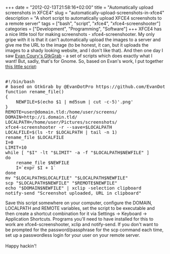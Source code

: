 +++
date = "2012-02-13T21:58:16+02:00"
title = "Automatically upload screenshots in XFCE4"
slug = "automatically-upload-screenshots-in-xfce4"
description = "A short script to automatically upload XFCE4 screenshots to a remote server"
tags = ["bash", "script", "xfce4", "xfce4-screenshooter"]
categories = ["Development", "Programming", "Software"]
+++
XFCE4 has a nice little tool for making screenshots - xfce4-screenshooter. My only gripe with it is that it can't automatically upload the images to a server and give me the URL to the image (to be honest, it can, but it uploads the images to a shady looking website, and I don't like that). And then one day I saw <a href="https://github.com/EvanDotPro/GtkGrab" target="_self">Evan Coury's GtkGrab</a> - a set of scripts which does exactly what I want! But, sadly, that's for Gnome. So, based on Evan's work, I put together <a href="https://gist.github.com/1748455" target="_self">this little script</a>:<br /><br />

<pre class="bash" name="code">#!/bin/bash
# based on GtkGrab by @EvanDotPro https://github.com/EvanDotPro/GtkGrab
function rename_file()
{
    NEWFILE=$(echo $1 | md5sum | cut -c-5)'.png'
}
REMOTE=user@domain.tld:/home/user/screens/
DOMAIN=http://i.domain.tld/
LOCALPATH=/home/user/Pictures/screenshots/
xfce4-screenshooter -r --save=$LOCALPATH
LOCALFILE=$(ls -tr $LOCALPATH | tail -n 1)
rename_file $LOCALFILE
I=0
LIMIT=10
while [ &quot;$I&quot; -lt &quot;$LIMIT&quot; -a -f &quot;$LOCALPATH$NEWFILE&quot; ]
do
    rename_file $NEWFILE
    I=`expr $I + 1`
done
mv &quot;$LOCALPATH$LOCALFILE&quot; &quot;$LOCALPATH$NEWFILE&quot;
scp &quot;$LOCALPATH$NEWFILE&quot; &quot;$REMOTE$NEWFILE&quot;
echo &quot;$DOMAIN$NEWFILE&quot; | xclip -selection clipboard
notify-send &quot;Screenshot uploaded, URL in clipboard&quot;</pre>

Save this script somewhere on your computer, configure the DOMAIN, LOCALPATH and REMOTE variables, set the script to be executable and then create a shortcut combination for it via Settings -&gt; Keyboard -&gt; Application Shortcuts. Programs you'll need to have installed for this to work are xfce4-screenshooter, xclip and notify-send. If you don't want to be prompted for the password/passphrase for the scp command each time, set up a passwordless login for your user on your remote server.<br /><br />Happy hackin'!

